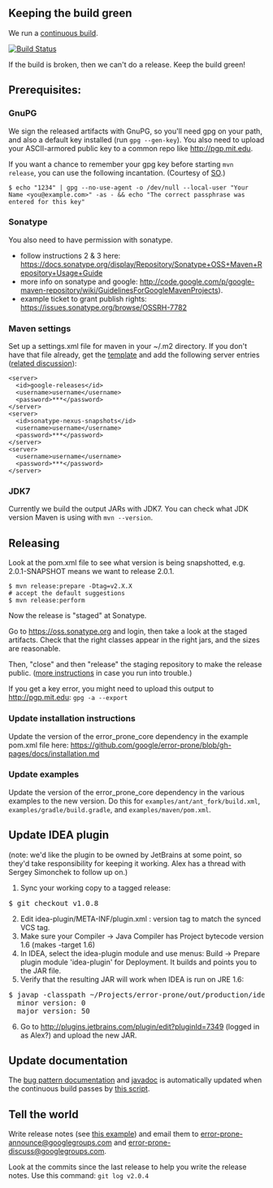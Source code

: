 ## Keeping the build green

We run a [continuous build](https://travis-ci.org/google/error-prone).

[![Build Status](https://travis-ci.org/google/error-prone.svg?branch=master)](https://travis-ci.org/google/error-prone)

If the build is broken, then we can't do a release. Keep the build green!

## Prerequisites:

### GnuPG

We sign the released artifacts with GnuPG, so you'll need gpg on your path, and also a default key installed (run `gpg --gen-key`). You also need to upload your ASCII-armored public key to a common repo like http://pgp.mit.edu.

If you want a chance to remember your gpg key before starting `mvn release`, you can use the following incantation. (Courtesy of [SO](http://stackoverflow.com/a/11484411).)

```
$ echo "1234" | gpg --no-use-agent -o /dev/null --local-user "Your Name <you@example.com>" -as - && echo "The correct passphrase was entered for this key"
```

### Sonatype

You also need to have permission with sonatype.

- follow instructions 2 & 3 here: https://docs.sonatype.org/display/Repository/Sonatype+OSS+Maven+Repository+Usage+Guide
- more info on sonatype and google: http://code.google.com/p/google-maven-repository/wiki/GuidelinesForGoogleMavenProjects).
- example ticket to grant publish rights: 
https://issues.sonatype.org/browse/OSSRH-7782

### Maven settings

Set up a settings.xml file for maven in your ~/.m2 directory. If you don't have that file already, get the [template](http://maven.apache.org/settings.html#Quick_Overview) and add the following server entries ([related discussion](https://issues.sonatype.org/browse/OSSRH-3462?page=com.atlassian.jira.plugin.system.issuetabpanels:comment-tabpanel&focusedCommentId=162066#comment-162066)):


    <server>
      <id>google-releases</id>
      <username>username</username>
      <password>***</password>
    </server>
    <server>
      <id>sonatype-nexus-snapshots</id>
      <username>username</username>
      <password>***</password>
    </server>
    <server>
      <username>username</username>
      <password>***</password>
    </server>

### JDK7

Currently we build the output JARs with JDK7. You can check what JDK version Maven is using with `mvn --version`.

## Releasing

Look at the pom.xml file to see what version is being snapshotted, e.g. 2.0.1-SNAPSHOT means we want to release 2.0.1.

    $ mvn release:prepare -Dtag=v2.X.X
    # accept the default suggestions
    $ mvn release:perform

Now the release is "staged" at Sonatype.

Go to https://oss.sonatype.org and login, then take a look at the staged artifacts. Check that the right classes appear in the right jars, and the sizes are reasonable.

Then, "close" and then "release" the staging repository to make the release public. ([more instructions](https://docs.sonatype.org/display/Repository/Sonatype+OSS+Maven+Repository+Usage+Guide#SonatypeOSSMavenRepositoryUsageGuide-8.ReleaseIt
) in case you run into trouble.)

If you get a key error, you might need to upload this output to http://pgp.mit.edu: `gpg -a --export`

### Update installation instructions

Update the version of the error_prone_core dependency in the example pom.xml file here:
https://github.com/google/error-prone/blob/gh-pages/docs/installation.md

### Update examples

Update the version of the error_prone_core dependency in the various examples to the new version.  Do
this for `examples/ant/ant_fork/build.xml`, `examples/gradle/build.gradle`, and `examples/maven/pom.xml`.

## Update IDEA plugin

(note: we'd like the plugin to be owned by JetBrains at some point, so they'd take responsibility for keeping it working. Alex has a thread with Sergey Simonchek to follow up on.)

1. Sync your working copy to a tagged release:
<pre>
$ git checkout v1.0.8
</pre>

2. Edit idea-plugin/META-INF/plugin.xml : version tag to match the synced VCS tag.
3. Make sure your Compiler -> Java Compiler has Project bytecode version 1.6 (makes -target 1.6)
4. In IDEA, select the idea-plugin module and use menus: Build -> Prepare plugin module 'idea-plugin' for Deployment. It builds and points you to the JAR file.
5. Verify that the resulting JAR will work when IDEA is run on JRE 1.6:
<pre>
$ javap -classpath ~/Projects/error-prone/out/production/idea-plugin/ -verbose com.google.errorprone.intellij.ErrorProneIdeaCompiler | grep version:
  minor version: 0
  major version: 50
</pre>
6. Go to http://plugins.jetbrains.com/plugin/edit?pluginId=7349 (logged in as Alex?) and upload the new JAR.

## Update documentation

The [bug pattern documentation](http://errorprone.info/bugpatterns) and [javadoc](http://errorprone.info/api/latest) is automatically updated when the continuous build passes by [this script](https://github.com/google/error-prone/blob/master/util/generate-latest-docs.sh).

## Tell the world

Write release notes (see [this example](https://groups.google.com/d/msg/error-prone-announce/-f6Cv6jKvig/cFCdhYuC5lwJ)) and email them to error-prone-announce@googlegroups.com and error-prone-discuss@googlegroups.com.  

Look at the commits since the last release to help you write the release notes.  Use this command: `git log v2.0.4`